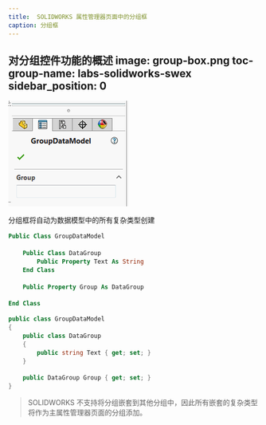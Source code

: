 ```yaml
---
title:  SOLIDWORKS 属性管理器页面中的分组框
caption: 分组框
---
```

 对分组控件功能的概述
image: group-box.png
toc-group-name: labs-solidworks-swex
sidebar_position: 0
---
![从复杂类型创建的分组框](group-box.png)

分组框将自动为数据模型中的所有复杂类型创建

~~~vb
Public Class GroupDataModel

    Public Class DataGroup
        Public Property Text As String
    End Class

    Public Property Group As DataGroup

End Class
~~~

~~~cs
public class GroupDataModel
{
    public class DataGroup
    {
        public string Text { get; set; }
    }

    public DataGroup Group { get; set; }
}
~~~

> SOLIDWORKS 不支持将分组嵌套到其他分组中，因此所有嵌套的复杂类型将作为主属性管理器页面的分组添加。